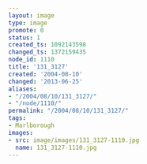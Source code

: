 ```yaml
---
layout: image
type: image
promote: 0
status: 1
created_ts: 1092143598
changed_ts: 1372159435
node_id: 1110
title: '131_3127'
created: '2004-08-10'
changed: '2013-06-25'
aliases:
- "/2004/08/10/131_3127/"
- "/node/1110/"
permalink: "/2004/08/10/131_3127/"
tags:
- Marlborough
images:
- src: image/images/131_3127-1110.jpg
  name: 131_3127-1110.jpg
---
```


